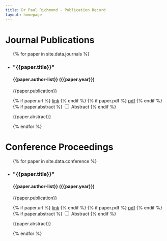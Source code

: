```yaml
---
title: Dr Paul Richmond - Publication Record
layout: homepage
---
```


# Journal Publications

<ul class="list-of-papers">
	{% for paper in site.data.journals %}
	<li> 
		<h3>"{{paper.title}}"</h3>
		<h4>{{paper.author-list}} ({{paper.year}})</h4>
		<p class="publication">{{paper.publication}}</p>
		{% if paper.url %}
			<a class="paper-button" href="{{paper.url}}">link</a>
		{% endif %}
		{% if paper.pdf %}
			<a class="paper-button" href="{{paper.pdf}}">pdf</a>
		{% endif %}
		{% if paper.abstract %}
			<input class="abstract-toggle" type="checkbox" id="abstract-toggle-{{forloop.index}}" />
			<label class="paper-button" for="abstract-toggle-{{forloop.index}}">Abstract</label>
		{% endif %}
		<p class="abstract">{{paper.abstract}}</p>
	</li>
	{% endfor %}
</ul>

# Conference Proceedings

<ul class="list-of-papers">
	{% for paper in site.data.conference %}
	<li> 
		<h3>"{{paper.title}}"</h3>
		<h4>{{paper.author-list}} ({{paper.year}})</h4>
		<p class="publication">{{paper.publication}}</p>
		{% if paper.url %}
			<a class="paper-button" href="{{paper.url}}">link</a>
		{% endif %}
		{% if paper.pdf %}
			<a class="paper-button" href="{{paper.pdf}}">pdf</a>
		{% endif %}
		{% if paper.abstract %}
			<input class="abstract-toggle" type="checkbox" id="abstract-toggle-{{forloop.index}}" />
			<label class="paper-button" for="abstract-toggle-{{forloop.index}}">Abstract</label>
		{% endif %}
		<p class="abstract">{{paper.abstract}}</p>
	</li>
	{% endfor %}
</ul>



